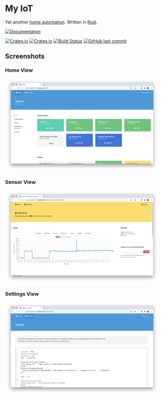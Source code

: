 # My IoT

Yet another [home automation](https://en.wikipedia.org/wiki/Home_automation). Written in [Rust](https://www.rust-lang.org/).

[![Documentation](https://img.shields.io/badge/-documentation-gray.svg?logo=rust&style=for-the-badge)](https://eigenein.github.io/my-iot-rs/html)

[![Crates.io](https://img.shields.io/crates/v/my-iot?logo=rust)](https://crates.io/crates/my-iot)
[![Crates.io](https://img.shields.io/crates/l/my-iot)](https://crates.io/crates/my-iot)
[![Build Status](https://github.com/eigenein/my-iot-rs/workflows/build/badge.svg)](https://github.com/eigenein/my-iot-rs/actions)
[![GitHub last commit](https://img.shields.io/github/last-commit/eigenein/my-iot-rs?logo=github)](https://github.com/eigenein/my-iot-rs/commits/master)

## Screenshots

### Home View

![Home](screenshots/index.png)

### Sensor View

![Sensor view](screenshots/sensor.png)

### Settings View

![Settings view](screenshots/settings.png)
